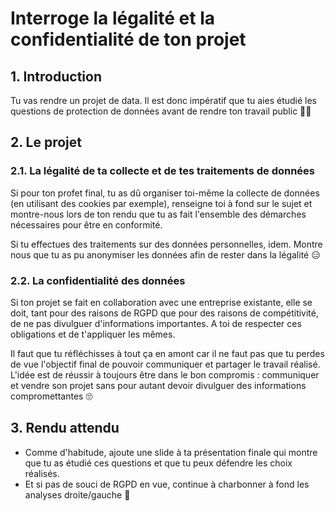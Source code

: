 # Interroge la légalité et la confidentialité de ton projet

## 1. Introduction
Tu vas rendre un projet de data. Il est donc impératif que tu aies étudié les questions de protection de données avant de rendre ton travail public 🍪🍪

## 2. Le projet

### 2.1. La légalité de ta collecte et de tes traitements de données

Si pour ton profet final, tu as dû organiser toi-même la collecte de données (en utilisant des cookies par exemple), renseigne toi à fond sur le sujet et montre-nous lors de ton rendu que tu as fait l'ensemble des démarches nécessaires pour être en conformité.

Si tu effectues des traitements sur des données personnelles, idem. Montre nous que tu as pu anonymiser les données afin de rester dans la légalité 😑

### 2.2. La confidentialité des données

Si ton projet se fait en collaboration avec une entreprise existante, elle se doit, tant pour des raisons de RGPD que pour des raisons de compétitivité, de ne pas divulguer d'informations importantes. A toi de respecter ces obligations et de t'appliquer les mêmes. 

Il faut que tu réfléchisses à tout ça en amont car il ne faut pas que tu perdes de vue l'objectif final de pouvoir communiquer et partager le travail réalisé. L'idée est de réussir à toujours être dans le bon compromis : communiquer et vendre son projet sans pour autant devoir divulguer des informations compromettantes 🙄

## 3. Rendu attendu
- Comme d'habitude, ajoute une slide à ta présentation finale qui montre que tu as étudié ces questions et que tu peux défendre les choix réalisés.
- Et si pas de souci de RGPD en vue, continue à charbonner à fond les analyses droite/gauche 🤖

